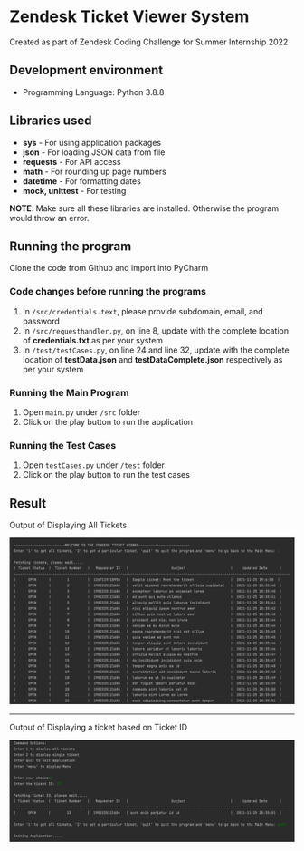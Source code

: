 # Zendesk Ticket Viewer System

Created as part of Zendesk Coding Challenge for Summer Internship 2022

## Development environment

- Programming Language: Python 3.8.8

## Libraries used

- **sys**  - For using application packages
- **json** - For loading JSON data from file
- **requests** - For API access
- **math** - For rounding up page numbers
- **datetime** - For formatting dates
- **mock, unittest** - For testing

**NOTE**: Make sure all these libraries are installed. Otherwise the program would throw an error.

## Running the program

Clone the code from Github and import into PyCharm

### Code changes before running the programs
1. In `/src/credentials.text`, please provide subdomain, email, and password
2. In `/src/requesthandler.py`, on line 8, update with the complete location of **credentials.txt** as per your system 
3. In `/test/testCases.py`, on line 24 and line 32, update with the complete location of **testData.json** and **testDataComplete.json** respectively as per your system

### Running the Main Program
1. Open `main.py` under `/src` folder
2. Click on the play button to run the application

### Running the Test Cases
1. Open `testCases.py` under `/test` folder
2. Click on the play button to run the test cases

## Result

Output of Displaying All Tickets

![](screenshots/Part1.png)

---

Output of Displaying a ticket based on Ticket ID

![](screenshots/Part2.png)